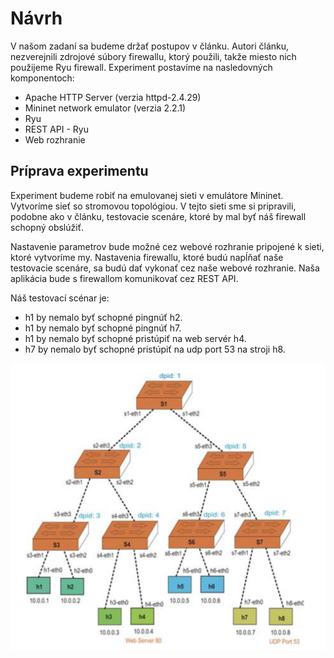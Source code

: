 # Návrh

V našom zadaní sa budeme držať postupov v článku. Autori článku, nezverejnili zdrojové súbory firewallu, ktorý použili, takže miesto nich použijeme Ryu firewall. Experiment postavíme na nasledovných komponentoch:
* Apache HTTP Server (verzia httpd-2.4.29)
* Mininet network emulator (verzia 2.2.1)
* Ryu
* REST API - Ryu
* Web rozhranie

## Príprava experimentu

Experiment budeme robiť na emulovanej sieti v emulátore Mininet. Vytvoríme sieť so stromovou topológiou.
V tejto sieti sme si pripravili, podobne ako v článku, testovacie scenáre, ktoré by mal byť náš firewall schopný obslúžiť.

Nastavenie parametrov bude možné cez webové rozhranie pripojené k sieti, ktoré vytvoríme my. Nastavenia firewallu, ktoré budú napĺňať naše testovacie scenáre, sa budú dať vykonať cez naše webové rozhranie. Naša aplikácia bude s firewallom komunikovať cez REST API.

Náš testovací scénar je:
* h1 by nemalo byť schopné pingnúť h2.
* h1 by nemalo byť schopné pingnúť h7.
* h1 by nemalo byť schopné pristúpiť na web servér h4.
* h7 by nemalo byť schopné pristúpiť na udp port 53 na stroji h8.


![topology](https://github.com/aks-2017/semestralne-zadania-semestralne-zadanie-xharvan-xbenod/blob/master/docs/topology.jpg)
